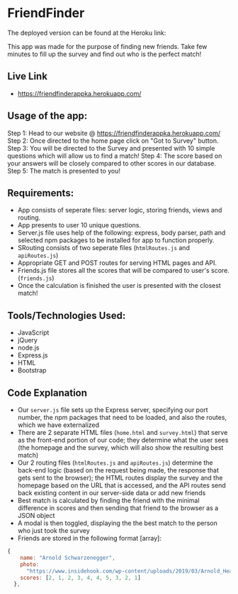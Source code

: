 # FriendFinder
The deployed version can be found at the Heroku link:


This app was made for the purpose of finding new friends. Take few minutes to fill up the survey and find out who is the perfect match!

## Live Link
 - https://friendfinderappka.herokuapp.com/

## Usage of the app:

Step 1: Head to our website @ https://friendfinderappka.herokuapp.com/
Step 2: Once directed to the home page click on "Got to Survey" button.
Step 3: You will be directed to the Survey and presented with 10 simple questions which will allow us to find a match!
Step 4: The score based on your answers will be closely compared to other scores in our database.
Step 5: The match is presented to you!

## Requirements:

- App consists of seperate files: server logic, storing friends, views and routing. 
- App presents to user 10 unique questions.
- Server.js file uses help of the following: express, body parser, path and selected npm packages to be installed for app to function properly.
- SRouting consists of two seperate files (`htmlRoutes.js` and `apiRoutes.js`)
- Appropriate GET and POST routes for serving HTML pages and API.
- Friends.js file stores all the scores that will be compared to user's score. (`friends.js`)
-  Once the calculation is finished the user is presented with the closest match!

## Tools/Technologies Used:

- JavaScript
- jQuery
- node.js
- Express.js
- HTML
- Bootstrap

## Code Explanation
- Our `server.js` file sets up the Express server, specifying our port number, the npm packages that need to be loaded, and also the routes, which we have externalized
- There are 2 separate HTML files (`home.html` and `survey.html`) that serve as the front-end portion of our code; they determine what the user sees (the homepage and the survey, which will also show the resulting best match)
- Our 2 routing files (`htmlRoutes.js` and `apiRoutes.js`) determine the back-end logic (based on the request being made, the response that gets sent to the browser); the HTML routes display the survey and the homepage based on the URL that is accessed, and the API routes send back existing content in our server-side data or add new friends
- Best match is calculated by finding the friend with the minimal difference in scores and then sending that friend to the browser as a JSON object
- A modal is then toggled, displaying the the best match to the person who just took the survey
- Friends are stored in the following format [array]:

```js
{
    name: "Arnold Schwarzenegger",
    photo:
      "https://www.insidehook.com/wp-content/uploads/2019/03/Arnold_Header_1496168849.jpg?fit=1200%2C750",
    scores: [2, 1, 2, 3, 4, 4, 5, 3, 2, 1]
  },
```
